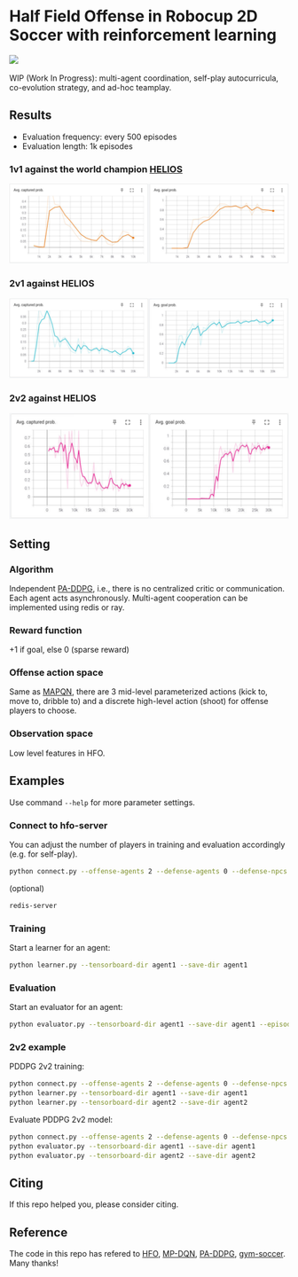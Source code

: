 # Half Field Offense in Robocup 2D Soccer with reinforcement learning

![](figs/2v2.gif)

WIP (Work In Progress): multi-agent coordination, self-play autocurricula, co-evolution strategy, and ad-hoc teamplay.

## Results

- Evaluation frequency: every 500 episodes
- Evaluation length: 1k episodes

### 1v1 against the world champion [HELIOS](https://en.wikipedia.org/wiki/RoboCup_2D_Soccer_Simulation_League)
  
  ![](figs/1v1.png)

### 2v1 against HELIOS

  ![](figs/2v1.png)

### 2v2 against HELIOS

  ![](figs/2v2.png)

## Setting

### Algorithm

Independent [PA-DDPG](https://arxiv.org/abs/1511.04143), i.e., there is no centralized critic or communication. Each agent acts asynchronously. Multi-agent cooperation can be implemented using redis or ray.

### Reward function
+1 if goal, else 0 (sparse reward)

### Offense action space

Same as [MAPQN](https://arxiv.org/abs/1903.04959), there are 3 mid-level parameterized actions (kick to, move to, dribble to)
 and a discrete high-level action (shoot) for offense players to choose.

### Observation space

Low level features in HFO.

## Examples

Use command ```--help``` for more parameter settings.

### Connect to hfo-server
You can adjust the number of players in training and evaluation accordingly (e.g. for self-play).

```bash
python connect.py --offense-agents 2 --defense-agents 0 --defense-npcs 1 --server-port 6000
```

(optional)
```bash
redis-server
```

### Training

Start a learner for an agent:

```bash
python learner.py --tensorboard-dir agent1 --save-dir agent1
```

### Evaluation

Start an evaluator for an agent:

```bash
python evaluator.py --tensorboard-dir agent1 --save-dir agent1 --episodes 20000
```

### 2v2 example

PDDPG 2v2 training:
```bash
python connect.py --offense-agents 2 --defense-agents 0 --defense-npcs 2 --server-port 6000
python learner.py --tensorboard-dir agent1 --save-dir agent1
python learner.py --tensorboard-dir agent2 --save-dir agent2
```

Evaluate PDDPG 2v2 model:
```bash
python connect.py --offense-agents 2 --defense-agents 0 --defense-npcs 2 --server-port 6000
python evaluator.py --tensorboard-dir agent1 --save-dir agent1
python evaluator.py --tensorboard-dir agent2 --save-dir agent2
```

## Citing

If this repo helped you, please consider citing.

## Reference

The code in this repo has refered to [HFO](https://github.com/LARG/HFO),
[MP-DQN](https://github.com/cycraig/MP-DQN), 
[PA-DDPG](https://arxiv.org/abs/1511.04143),
[gym-soccer](https://github.com/openai/gym-soccer). Many thanks!